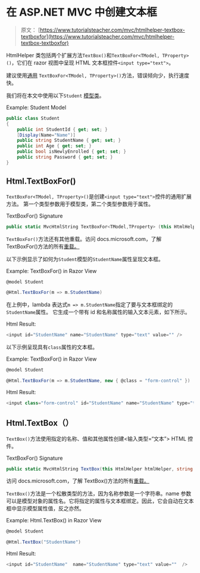 # 在 ASP.NET MVC 中创建文本框

> 原文： [https://www.tutorialsteacher.com/mvc/htmlhelper-textbox-textboxfor](https://www.tutorialsteacher.com/mvc/htmlhelper-textbox-textboxfor)

HtmlHelper 类包括两个扩展方法`TextBox()`和`TextBoxFor<TModel, TProperty>()`，它们在 razor 视图中呈现 HTML 文本框控件`<input type="text">`。

建议使用[通用](/csharp/csharp-generics) `TextBoxFor<TModel, TProperty>()`方法，错误倾向少，执行速度快。

我们将在本文中使用以下`Student` [模型类](/mvc/mvc-model)。

Example: Student Model 

```cs
public class Student
{
    public int StudentId { get; set; }
    [Display(Name="Name")]
    public string StudentName { get; set; }
    public int Age { get; set; }
    public bool isNewlyEnrolled { get; set; }
    public string Password { get; set; }
} 
```

## Html.TextBoxFor()

`TextBoxFor<TModel, TProperty>()`是创建`<input type="text">`控件的通用扩展方法。 第一个类型参数用于模型类，第二个类型参数用于属性。

TextBoxFor() Signature 

```cs
public static MvcHtmlString TextBoxFor<TModel,TProperty> (this HtmlHelper<TModel>> htmlHelper, Expression<Func<TModel,TProperty>> expression, object htmlAttributes); 
```

`TextBoxFor()`方法还有其他重载。访问 docs.microsoft.com，了解 TextBoxFor()方法的所有[重载。](https://docs.microsoft.com/en-us/dotnet/api/system.web.mvc.html.inputextensions.textboxfor?view=aspnet-mvc-5.2)

以下示例显示了如何为`Student`模型的`StudentName`属性呈现文本框。

Example: TextBoxFor() in Razor View 

```cs
@model Student

@Html.TextBoxFor(m => m.StudentName) 
```

在上例中，lambda 表达式`m => m.StudentName`指定了要与文本框绑定的`StudentName`属性。 它生成一个带有 id 和名称属性的输入文本元素，如下所示。

Html Result:

```cs
<input id="StudentName" name="StudentName" type="text" value="" />
```

以下示例呈现具有`class`属性的文本框。

Example: TextBoxFor() in Razor View 

```cs
@model Student

@Html.TextBoxFor(m => m.StudentName, new { @class = "form-control" }) 
```

Html Result:

```cs
<input class="form-control" id="StudentName" name="StudentName" type="text" value="" />
```

## Html.TextBox（）

`TextBox()`方法使用指定的名称、值和其他属性创建<输入类型=“文本”> HTML 控件。

TextBoxFor() Signature 

```cs
public static MvcHtmlString TextBox(this HtmlHelper htmlHelper, string name, string value, object htmlAttributes) 
```

访问 docs.microsoft.com，了解 TextBox()方法的所有[重载。](https://docs.microsoft.com/en-us/previous-versions/aspnet/dd505176(v=vs.100))

`TextBox()`方法是一个松散类型的方法，因为名称参数是一个字符串。name 参数可以是模型对象的属性名。它将指定的属性与文本框绑定。因此，它会自动在文本框中显示模型属性值，反之亦然。

Example: Html.TextBox() in Razor View 

```cs
@model Student

@Html.TextBox("StudentName") 
```

Html Result:

```cs
<input id="StudentName"  name="StudentName" type="text" value=""  />
```

